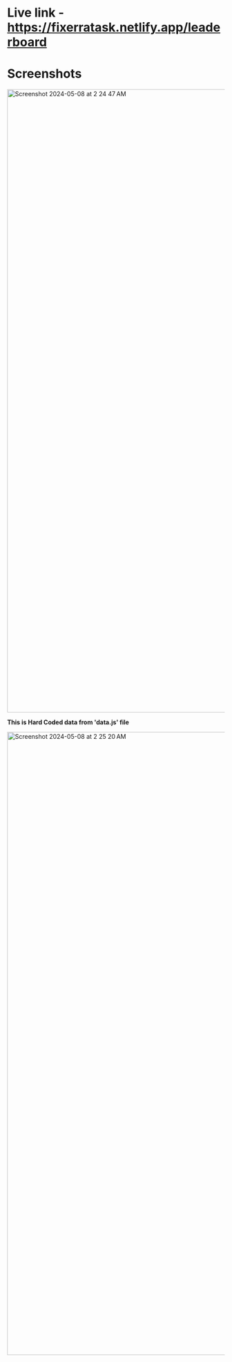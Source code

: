 # Live link - https://fixerratask.netlify.app/leaderboard


# Screenshots

<img width="1440" alt="Screenshot 2024-05-08 at 2 24 47 AM" src="https://github.com/mayankk-pandeyy/leaderboard/assets/121502820/31b7909a-5809-40df-8c61-3521318668d7">

**This is Hard Coded data from 'data.js' file**

<img width="1440" alt="Screenshot 2024-05-08 at 2 25 20 AM" src="https://github.com/mayankk-pandeyy/leaderboard/assets/121502820/009ed248-e8ea-4ecc-8a90-4371d369add2">

